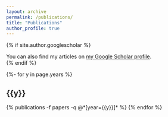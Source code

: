 ```yaml
---
layout: archive
permalink: /publications/
title: "Publications"
author_profile: true
---
```


{% if site.author.googlescholar %}
  <div class="wordwrap">You can also find my articles on <a href="{{site.author.googlescholar}}">my Google Scholar profile</a>.</div>
{% endif %}

<!-- _pages/publications.md -->
<div class="publications">

{%- for y in page.years %}
  <h2 class="year">{{y}}</h2>
  {% publications -f papers -q @*[year={{y}}]* %}
{% endfor %}

</div>